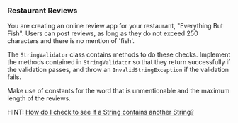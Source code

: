### Restaurant Reviews

You are creating an online review app for your restaurant, "Everything But Fish". Users can post reviews, 
as long as they do not exceed 250 characters and there is no mention of 'fish'.

The `StringValidator` class contains methods to do these checks. Implement the methods contained in `StringValidator`
so that they return successfully if the validation passes, and throw an `InvalidStringException` if the validation 
fails.

Make use of constants for the word that is unmentionable and the maximum length of the reviews. 

HINT:
[How do I check to see if a String contains another String?](./hints/hint-01.md)
